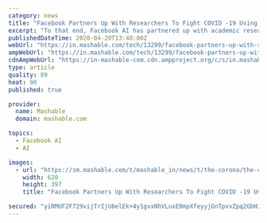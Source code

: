 ```yaml
---
category: news
title: "Facebook Partners Up With Researchers To Fight COVID -19 Using AI"
excerpt: "To that end, Facebook AI has partnered up with academic researchers and other experts on a slew of ... Facebook has also partnered up with the Mila research institute in Montreal to share predictive, causal, and decision algorithms to effectively analyze clinical data. Facebook says it’s important for public health experts to understand ..."
publishedDateTime: 2020-04-20T13:40:00Z
webUrl: "https://in.mashable.com/tech/13299/facebook-partners-up-with-researchers-to-fight-covid-19-using-ai"
ampWebUrl: "https://in.mashable.com/tech/13299/facebook-partners-up-with-researchers-to-fight-covid-19-using-ai?amp=1"
cdnAmpWebUrl: "https://in-mashable-com.cdn.ampproject.org/c/s/in.mashable.com/tech/13299/facebook-partners-up-with-researchers-to-fight-covid-19-using-ai?amp=1"
type: article
quality: 89
heat: 90
published: true

provider:
  name: Mashable
  domain: mashable.com

topics:
  - Facebook AI
  - AI

images:
  - url: "https://sm.mashable.com/t/mashable_in/news/t/the-corona/the-coronavirus-is-proving-to-be-big-business-for-facebook-n_n947.620.jpg"
    width: 620
    height: 397
    title: "Facebook Partners Up With Researchers To Fight COVID -19 Using AI"

secured: "yiRMUF2F729vijTrIjU6elEk+4y1gvxNhVLuxE0mpXfeyyjGnTpvvZpq2GbH35QGN7UOqX3bYFZUEbgshwkV2uEQ2kjjfmNh9jek53jYwo93No97ISFW5z1Y+57OJCafX4xvwxUKQqO8sGxOVMmDVZR354XClSXoL0vP5gHabytYppElZ3ER9kf2bYb8FBCZOenRdiL+fn+mqDSN+hhZJFDylbZrnSeAfBC8ghanMoCW1d6DchKVpEM8Xq66NmLutBSu0DBmGfc63AQX/fOmUZDaHYLUyTr0jumU5v9XIcvV94qpcWRl8js/KCjZcIGfa/0IDBhZE39Sj0swfPhbtgtSZ8L/KAHAGXT5RIdDK28ah5yC4eXnhkHCE7N3jj2U02+MOeGj9YWNzrkDNKW3EaydlqQd3GDaotTIYEj8KGOYostuB1rNrG+wCwtZ3k365T6yPsbM2IefP4wMrEyeWtqXmrlXhcTUpmPpR+uIAEM=;FnXdgjhVUk3GPjWborlR4A=="
---
```



